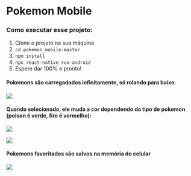 # Pokemon Mobile

### Como executar esse projeto:
1. Clone o projeto na sua máquina
2. `cd pokemon_mobile-master`
3. `npm install`
4. `npx react-native run-android`
5. Espere dar 100% e pronto!



#### Pokemons são carregadados infinitamente, só rolando para baixo.

![](https://i.imgur.com/kOglj3Q.png)

#### Quando selecionado, ele muda a cor dependendo do tipo de pokemon (poison é verde, fire é vermelho):

![](https://i.imgur.com/GwPMYBl.png)

![](https://i.imgur.com/i7Wasg2.png)

#### Pokemons favoritados são salvos na memória do celular

![](https://i.imgur.com/51fvOEV.png)

